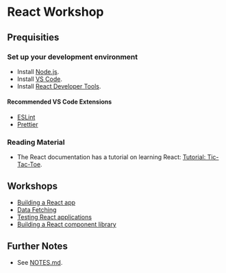 # React Workshop

## Prequisities

### Set up your development environment

- Install [Node.js](https://nodejs.org/en).
- Install [VS Code](https://code.visualstudio.com/).
- Install [React Developer Tools](https://react.dev/learn/react-developer-tools).

#### Recommended VS Code Extensions

- [ESLint](https://marketplace.visualstudio.com/items?itemName=dbaeumer.vscode-eslint)
- [Prettier](https://marketplace.visualstudio.com/items?itemName=esbenp.prettier-vscode)

### Reading Material

- The React documentation has a tutorial on learning React: [Tutorial: Tic-Tac-Toe](https://react.dev/learn/tutorial-tic-tac-toe).

## Workshops

- [Building a React app](https://github.com/petermekhaeil/react-workshop/tree/master/react-pokedex)
- [Data Fetching](https://github.com/petermekhaeil/react-workshop/tree/master/react-pokedex#fetching-data-from-api)
- [Testing React applications]()
- [Building a React component library](https://github.com/petermekhaeil/react-workshop/tree/master/react-library)

## Further Notes

- See [NOTES.md](https://github.com/petermekhaeil/react-workshop/blob/master/NOTES.md).
